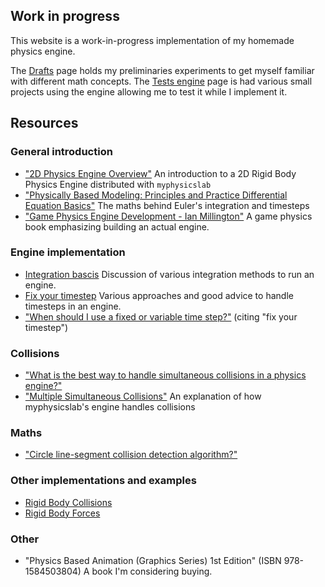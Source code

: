 ## Work in progress

This website is a work-in-progress implementation of my homemade physics engine.

The [Drafts](./drafts) page holds my preliminaries experiments to get myself familiar with different math concepts.
The [Tests engine](./engineTests) page is had various small projects using the engine allowing me to test it while I implement it.


## Resources

### General introduction
- ["2D Physics Engine Overview"](https://www.myphysicslab.com/develop/docs/Engine2D.html) An introduction to a 2D Rigid Body Physics Engine distributed with `myphysicslab`
- ["Physically Based Modeling: Principles and Practice Differential Equation Basics"](https://www.cs.cmu.edu/afs/cs.cmu.edu/user/baraff/www/sigcourse/notesb.pdf) The maths behind Euler's integration and timesteps
- ["Game Physics Engine Development - Ian Millington"](http://www.r-5.org/files/books/computers/algo-list/realtime-3d/Ian_Millington-Game_Physics_Engine_Development-EN.pdf) A game physics book emphasizing building an actual engine.

### Engine implementation
- [Integration bascis](https://gafferongames.com/post/integration_basics/) Discussion of various integration methods to run an engine.
- [Fix your timestep](https://gafferongames.com/post/fix_your_timestep/) Various approaches and good advice to handle timesteps in an engine.
- ["When should I use a fixed or variable time step?"](https://gamedev.stackexchange.com/q/1589) (citing "fix your timestep")

### Collisions
- ["What is the best way to handle simultaneous collisions in a physics engine?"](https://gamedev.stackexchange.com/q/32611)
- ["Multiple Simultaneous Collisions"](https://www.myphysicslab.com/engine2D/collision-methods-en.html) An explanation of how myphysicslab's engine handles collisions

### Maths
- ["Circle line-segment collision detection algorithm?"](https://stackoverflow.com/q/1073336)

### Other implementations and examples

- [Rigid Body Collisions](https://www.myphysicslab.com/engine2D/collision-en.html)
- [Rigid Body Forces](https://www.myphysicslab.com/engine2D/rigid-body-en.html)

### Other
- "Physics Based Animation (Graphics Series) 1st Edition" (ISBN 978-1584503804) A book I'm considering buying.
